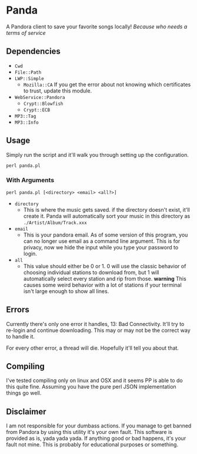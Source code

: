 # Panda
A Pandora client to save your favorite songs locally!
_Because who needs a terms of service_

## Dependencies
- `Cwd`
- `File::Path`
- `LWP::Simple`
  - `Mozilla::CA` If you get the error about not knowing which certificates to trust, update this module.
- `WebService::Pandora`
  - `Crypt::Blowfish`
  - `Crypt::ECB`
- `MP3::Tag`
- `MP3::Info`

## Usage
Simply run the script and it'll walk you through setting up the configuration.

`perl panda.pl`


### With Arguments

`perl panda.pl [<directory> <email> <all?>]`
- `directory`
  - This is where the music gets saved. if the directory doesn't exist, it'll create it. Panda will automatically sort your music in this directory as `./Artist/Album/Track.xxx`
- `email`
  - This is your pandora email. As of some version of this program, you can no longer use email as a command line argument. This is for privacy, now we hide the input while you type your password to login.
- `all`
  - This value should either be 0 or 1. 0 will use the classic behavior of choosing individual stations to download from, but 1 will automatically select every station and rip from those. **warning** This causes some weird behavior with a lot of stations if your terminal isn't large enough to show all lines.


## Errors
Currently there's only one error it handles, 13: Bad Connectivity. It'll try to re-login and continue downloading. This may or may not be the correct way to handle it.

For every other error, a thread will die. Hopefully it'll tell you about that.

## Compiling
I've tested compiling only on linux and OSX and it seems PP is able to do this quite fine. Assuming you have the pure perl JSON implementation things go well.

## Disclaimer
I am not responsible for your dumbass actions. If you manage to get banned from Pandora by using this utility it's your own fault. This software is provided as is, yada yada yada. If anything good or bad happens, it's your fault not mine. This is probably for educational purposes or something.
